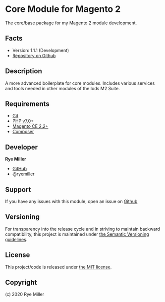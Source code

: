 Core Module for Magento 2 
=========================

The core/base package for my Magento 2 module development.


Facts
-----

 * Version: 1.1.1 (Development)
 * [Repository on Github](https://github.com/iods/magento2-core)


Description
-----------

A more advanced boilerplate for core modules. Includes various services and 
tools needed in other modules of the Iods M2 Suite.


Requirements
------------

 * [Git](http://git-scm.com) 
 * [PHP v7.0+](http://php.net)
 * [Magento CE 2.2+](http://magento.com)
 * [Composer](http://getcomposer.org)


Developer
---------

**Rye Miller**

 * [GitHub](http://github.com/iods/)
 * [@ryemiller](https://twitter.com/ryemiller)


Support
-------

If you have any issues with this module, open an issue on [Github](https://github.com/iods/magento2-core/issues)


Versioning
----------

For transparency into the release cycle and in striving to maintain backward compatibility, this project is
maintained under [the Semantic Versioning guidelines](http://semver.org/).


License
-------

This project/code is released under [the MIT license](https://github.com/iods/magento2-bones/LICENSE).


Copyright
---------

(c) 2020 Rye Miller
